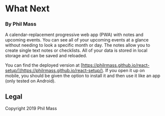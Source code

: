 # What Next
### By Phil Mass

A calendar-replacement progressive web app (PWA) with notes and upcoming events. You can see all of your upcoming events at a glance without needing to look a specific month or day. The notes allow you to create single text notes or checklists. All of your data is stored in local storage and can be saved and reloaded.

You can find the deployed version at [https://philrmass.github.io/react-setup/](https://philrmass.github.io/react-setup/). If you open it up on mobile, you should be given the option to install it and then use it like an app (only tested on Android).

## Legal
Copyright 2019 Phil Mass  
